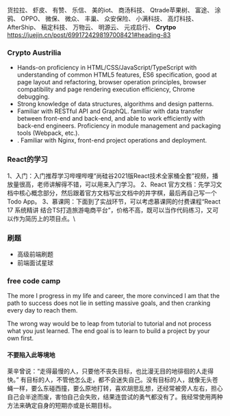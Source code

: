 货拉拉、
虾皮、
有赞、
乐信、
美的iot、
商汤科技、
Qtrade苹果树、
富途、
涂鸦、
OPPO、
微保、
微众、
丰巢、
众安保险、
小满科技、
高灯科技、
AfterShip、
稿定科技、
万物云、
明源云、
元戎启行、
**Crytpo** 
https://juejin.cn/post/6991724298197008421#heading-83

### Crypto Austrilia
- Hands-on proficiency in HTML/CSS/JavaScript/TypeScript with understanding of common HTML5 features, ES6 specification, good at page layout and refactoring, browser operation principles, browser compatibility and page rendering execution efficiency, Chrome debugging.
- Strong knowledge of data structures, algorithms and design patterns.
- Familiar with RESTful API and GraphQL. familiar with data transfer between front-end and back-end, and able to work efficiently with back-end engineers.
Proficiency in module management and packaging tools (Webpack, etc.).
- . Familiar with Nginx, front-end project operations and deployment.


### React的学习
1、入门：入门推荐学习哔哩哔哩“尚硅谷2021版React技术全家桶全套”视频，播放量很高，老师讲解得不错，可以用来入门学习。
2、React 官方文档：先学习文档中核心概念部分，然后跟着官方文档写出文档中的井字棋，最后再自己写一个 Todo App。
3、慕课网：下面到了实战环节，可以考虑慕课网的付费课程“React 17 系统精讲 结合TS打造旅游电商平台”，价格不高，既可以当作代码练习，又可以作为简历上的项目点。\

### 刷题
- 高级前端刷题
- 前端面试星球

### free code camp
The more I progress in my life and career, the more convinced I am that the path to success does not lie in setting massive goals, and then cranking every day to reach them.

The wrong way would be to leap from tutorial to tutorial and not process what you just learned. 
The end goal is to learn to build a project by your own first.

#### 不要陷入此等境地
莱辛曾说：“走得最慢的人，只要他不丧失目标，也比漫无目的地徘徊的人走得快。”
有目标的人，不管他怎么走，都不会迷失自己。没有目标的人，就像无头苍蝇一样，要么东碰西撞，要么原地打转，喜欢胡思乱想，还经常被旁人左右，担心自己会半途而废，害怕自己会失败，结果连尝试的勇气都没有了。我经常使用两种方法来确定自身的短期亦或是长期目标。